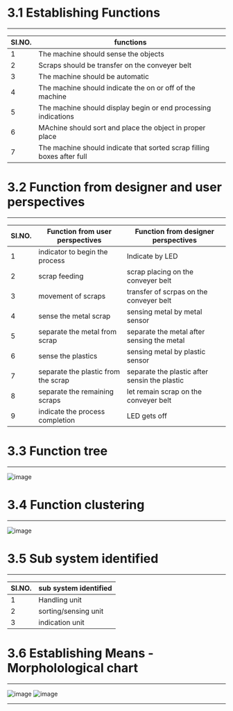 # 3.1 Establishing Functions
*** 
|**SI.NO.**|**functions**|
|----------|--------------|
|1|The machine should sense the objects|
|2|Scraps should be transfer on the conveyer belt|
|3|The machine should be automatic |
|4|The machine should indicate the on or off of the machine|
|5|The machine should display begin or end processing indications|
|6|MAchine should sort and place the object in proper place|
|7|The machine should indicate that sorted scrap filling boxes after full| 

# 3.2 Function from  designer and user perspectives
***
|**SI.NO.**|**Function from user perspectives**|**Function from  designer perspectives**|
|----------|-----------------------------------|-----------------------------------------|
|1|indicator to begin the process|Indicate by LED|
|2|scrap feeding|scrap placing on the conveyer belt|
|3|movement of scraps|transfer of scrpas on the conveyer belt|
|4|sense the metal scrap|sensing metal by metal sensor|
|5|separate the metal from scrap|separate the metal after sensing the metal|
|6|sense the plastics |sensing metal by plastic sensor|
|7|separate the plastic from the scrap|separate the plastic after sensin the plastic|
|8|separate the remaining scraps|let remain scrap on the conveyer belt|
|9|indicate the process completion|LED gets off|

# 3.3 Function tree
***
![image](https://github.com/CEER-C/C12/assets/131231105/3a75541b-c422-4428-b816-d22b78f24292)

# 3.4 Function clustering
***
![image](https://github.com/CEER-C/C12/assets/131231105/9b777eee-a240-4211-a96c-961bab8e16a9)


# 3.5 Sub system identified

***
|**SI.NO.**|sub system identified |
|----------|--------------------------|
|1|Handling unit|
|2|sorting/sensing unit|
|3|indication unit|


# 3.6 Establishing Means - Morpholological chart
***

![image](https://github.com/CEER-C/C12/assets/131159328/13085184-cb11-4b8e-998f-094e56487848)
![image](https://github.com/CEER-C/C12/assets/131159328/e448fc46-56f0-45cd-9636-9520ffde34cd)

***



